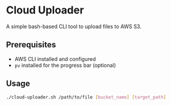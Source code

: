 # Cloud Uploader

A simple bash-based CLI tool to upload files to AWS S3.

## Prerequisites

- AWS CLI installed and configured
- `pv` installed for the progress bar (optional)

## Usage

```sh
./cloud-uploader.sh /path/to/file [bucket_name] [target_path]

